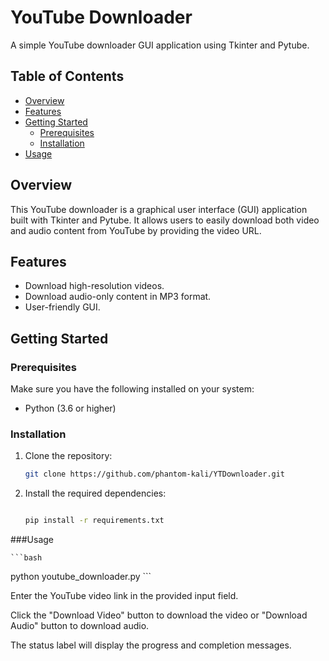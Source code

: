 # YouTube Downloader

A simple YouTube downloader GUI application using Tkinter and Pytube.

## Table of Contents

- [Overview](#overview)
- [Features](#features)
- [Getting Started](#getting-started)
  - [Prerequisites](#prerequisites)
  - [Installation](#installation)
- [Usage](#usage)

## Overview

This YouTube downloader is a graphical user interface (GUI) application built with Tkinter and Pytube. It allows users to easily download both video and audio content from YouTube by providing the video URL.

## Features

- Download high-resolution videos.
- Download audio-only content in MP3 format.
- User-friendly GUI.

## Getting Started

### Prerequisites

Make sure you have the following installed on your system:

- Python (3.6 or higher)
 
### Installation

  1. Clone the repository:
  
     ```bash
     git clone https://github.com/phantom-kali/YTDownloader.git
     ```

2. Install the required dependencies:

    ```bash

    pip install -r requirements.txt
    ```

###Usage

    ```bash

python youtube_downloader.py
    ```

Enter the YouTube video link in the provided input field.

Click the "Download Video" button to download the video or "Download Audio" button to download audio.

The status label will display the progress and completion messages.
